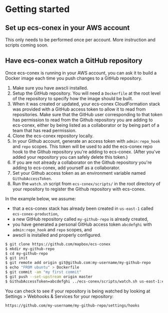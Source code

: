 # Getting started

## Set up ecs-conex in your AWS account

This only needs to be performed once per account. More instruction and scripts coming soon.

## Have ecs-conex watch a GitHub repository

Once ecs-conex is running in your AWS account, you can ask it to build a Docker image each time you push changes to a GitHub repository.

1. Make sure you have awscli installed.
2. Setup the GitHub repository. You will need a `Dockerfile` at the root level of the repository to specify how the image should be built.
3. When it was created or updated, your ecs-conex CloudFormation stack was provided with a GitHub access token to allow it to read from repositories. Make sure that the GitHub user corresponding to that token has permission to read from the Github repository you are adding to ecs-conex, either by being listed as a collaborator or by being part of a team that has read permission.
4. Clone the ecs-conex repository locally.
5. In your Github account, generate an access token with `admin:repo_hook` and `repo` scopes. This token will be used to add the ecs-conex repo hook to the Github repository you're adding to ecs-conex. (After you've added your repository you can safely delete this token.)
6. If you are not already a collaborator on the Github repository you're adding to ecs-conex, add yourself as a collaborator.
7. Set your Github access token as an environment variable named `GithubAccessToken`.
8. Run the `watch.sh` script from `ecs-conex/scripts/` in the root directory of your repository to register the Github repository with ecs-conex.

In the example below, we assume:
- that a ecs-conex stack has already been created in `us-east-1` called `ecs-conex-production`,
- a new GitHub repository called `my-github-repo` is already created,
- you have generated a personal GitHub access token `abcdefghi` with `admin:repo_hook` and `repo` scopes, and
- awscli is installed and properly configured.

```sh
$ git clone https://github.com/mapbox/ecs-conex
$ mkdir my-github-repo
$ cd my-github-repo
$ git init
$ git remote add origin git@github.com:my-username/my-github-repo
$ echo "FROM ubuntu" > Dockerfile
$ git commit -am "my first commit"
$ git push --set-upstream origin master
$ GithubAccessToken=abcdefghi ../ecs-conex/scripts/watch.sh us-east-1:ecs-conex-production
```

You can check to see if your repository is being watched by looking at Settings > Webhooks & Services for your repository:

```
https://github.com/my-username/my-github-repo/settings/hooks
```
